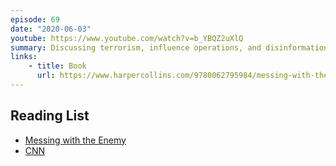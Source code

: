 ```yaml
---
episode: 69
date: "2020-06-03"
youtube: https://www.youtube.com/watch?v=b_YBQZ2uXlQ
summary: Discussing terrorism, influence operations, and disinformation
links:
    - title: Book
      url: https://www.harpercollins.com/9780062795984/messing-with-the-enemy/
---
```


## Reading List

- [Messing with the Enemy](https://www.harpercollins.com/9780062795984/messing-with-the-enemy/)
- [CNN](https://www.cnn.com/2017/03/30/politics/who-is-clint-watts/index.html)
